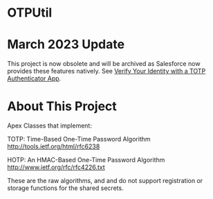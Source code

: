 OTPUtil
=======

# March 2023 Update
This project is now obsolete and will be archived as Salesforce now provides these features natively. See [Verify Your Identity with a TOTP Authenticator App](https://help.salesforce.com/s/articleView?id=sf.add_time-based_token.htm&type=5).

# About This Project
Apex Classes that implement:

TOTP: Time-Based One-Time Password Algorithm
http://tools.ietf.org/html/rfc6238

HOTP: An HMAC-Based One-Time Password Algorithm
http://www.ietf.org/rfc/rfc4226.txt

These are the raw algorithms, and and do not support registration or storage functions for the shared secrets.    
